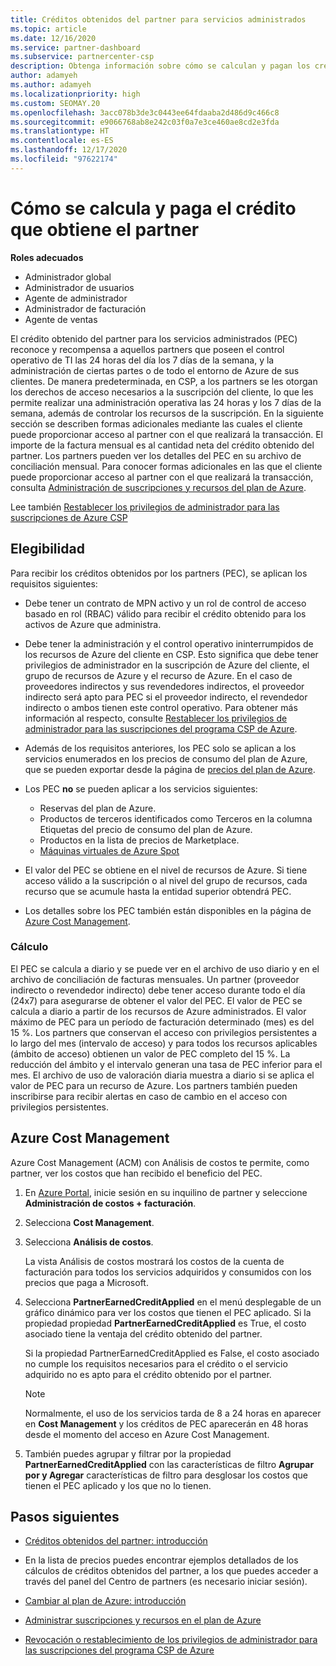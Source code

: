```yaml
---
title: Créditos obtenidos del partner para servicios administrados
ms.topic: article
ms.date: 12/16/2020
ms.service: partner-dashboard
ms.subservice: partnercenter-csp
description: Obtenga información sobre cómo se calculan y pagan los créditos obtenidos del partner (PEC) de Microsoft para los servicios administrados y cómo asegurarse de que cumple los requisitos.
author: adamyeh
ms.author: adamyeh
ms.localizationpriority: high
ms.custom: SEOMAY.20
ms.openlocfilehash: 3acc078b3de3c0443ee64fdaaba2d486d9c466c8
ms.sourcegitcommit: e9066768ab8e242c03f0a7e3ce460ae8cd2e3fda
ms.translationtype: HT
ms.contentlocale: es-ES
ms.lasthandoff: 12/17/2020
ms.locfileid: "97622174"
---
```

# <a name="how-the-partner-earned-credit-is-calculated-and-paid"></a>Cómo se calcula y paga el crédito que obtiene el partner

**Roles adecuados**

- Administrador global
- Administrador de usuarios
- Agente de administrador
- Administrador de facturación
- Agente de ventas

El crédito obtenido del partner para los servicios administrados (PEC) reconoce y recompensa a aquellos partners que poseen el control operativo de TI las 24 horas del día los 7 días de la semana, y la administración de ciertas partes o de todo el entorno de Azure de sus clientes. De manera predeterminada, en CSP, a los partners se les otorgan los derechos de acceso necesarios a la suscripción del cliente, lo que les permite realizar una administración operativa las 24 horas y los 7 días de la semana, además de controlar los recursos de la suscripción. En la siguiente sección se describen formas adicionales mediante las cuales el cliente puede proporcionar acceso al partner con el que realizará la transacción. El importe de la factura mensual es al cantidad neta del crédito obtenido del partner. Los partners pueden ver los detalles del PEC en su archivo de conciliación mensual. Para conocer formas adicionales en las que el cliente puede proporcionar acceso al partner con el que realizará la transacción, consulta [Administración de suscripciones y recursos del plan de Azure](azure-plan-manage.md).

Lee también [Restablecer los privilegios de administrador para las suscripciones de Azure CSP](revoke-reinstate-csp.md)

## <a name="eligibility"></a>Elegibilidad

Para recibir los créditos obtenidos por los partners (PEC), se aplican los requisitos siguientes: 

- Debe tener un contrato de MPN activo y un rol de control de acceso basado en rol (RBAC) válido para recibir el crédito obtenido para los activos de Azure que administra.

- Debe tener la administración y el control operativo ininterrumpidos de los recursos de Azure del cliente en CSP. Esto significa que debe tener privilegios de administrador en la suscripción de Azure del cliente, el grupo de recursos de Azure y el recurso de Azure. En el caso de proveedores indirectos y sus revendedores indirectos, el proveedor indirecto será apto para PEC si el proveedor indirecto, el revendedor indirecto o ambos tienen este control operativo. Para obtener más información al respecto, consulte [Restablecer los privilegios de administrador para las suscripciones del programa CSP de Azure](https://docs.microsoft.com/partner-center/revoke-reinstate-csp).

- Además de los requisitos anteriores, los PEC solo se aplican a los servicios enumerados en los precios de consumo del plan de Azure, que se pueden exportar desde la página de [precios del plan de Azure](https://partner.microsoft.com/commerce/sales).

- Los PEC **no** se pueden aplicar a los servicios siguientes:
    - Reservas del plan de Azure.
    - Productos de terceros identificados como Terceros en la columna Etiquetas del precio de consumo del plan de Azure.
    - Productos en la lista de precios de Marketplace.
    - [Máquinas virtuales de Azure Spot](https://partner.microsoft.com/resources/collection/azure-spot-in-csp#/)

- El valor del PEC se obtiene en el nivel de recursos de Azure. Si tiene acceso válido a la suscripción o al nivel del grupo de recursos, cada recurso que se acumule hasta la entidad superior obtendrá PEC.

- Los detalles sobre los PEC también están disponibles en la página de [Azure Cost Management](https://docs.microsoft.com/azure/cost-management-billing/costs/get-started-partners).

### <a name="calculation"></a>Cálculo

El PEC se calcula a diario y se puede ver en el archivo de uso diario y en el archivo de conciliación de facturas mensuales. Un partner (proveedor indirecto o revendedor indirecto) debe tener acceso durante todo el día (24x7) para asegurarse de obtener el valor del PEC. El valor de PEC se calcula a diario a partir de los recursos de Azure administrados. El valor máximo de PEC para un período de facturación determinado (mes) es del 15 %. Los partners que conservan el acceso con privilegios persistentes a lo largo del mes (intervalo de acceso) y para todos los recursos aplicables (ámbito de acceso) obtienen un valor de PEC completo del 15 %. La reducción del ámbito y el intervalo generan una tasa de PEC inferior para el mes. El archivo de uso de valoración diaria muestra a diario si se aplica el valor de PEC para un recurso de Azure. Los partners también pueden inscribirse para recibir alertas en caso de cambio en el acceso con privilegios persistentes.

## <a name="azure-cost-management"></a>Azure Cost Management

Azure Cost Management (ACM) con Análisis de costos te permite, como partner, ver los costos que han recibido el beneficio del PEC.  

1. En [Azure Portal](https://portal.azure.com), inicie sesión en su inquilino de partner y seleccione **Administración de costos + facturación**.

2. Selecciona **Cost Management**.

3. Selecciona **Análisis de costos**.

   La vista Análisis de costos mostrará los costos de la cuenta de facturación para todos los servicios adquiridos y consumidos con los precios que paga a Microsoft.

4. Selecciona **PartnerEarnedCreditApplied** en el menú desplegable de un gráfico dinámico para ver los costos que tienen el PEC aplicado. Si la propiedad propiedad **PartnerEarnedCreditApplied** es True, el costo asociado tiene la ventaja del crédito obtenido del partner. 

   Si la propiedad PartnerEarnedCreditApplied es False, el costo asociado no cumple los requisitos necesarios para el crédito o el servicio adquirido no es apto para el crédito obtenido por el partner.

   >[!NOTE] 
   >Normalmente, el uso de los servicios tarda de 8 a 24 horas en aparecer en **Cost Management** y los créditos de PEC aparecerán en 48 horas desde el momento del acceso en Azure Cost Management.

5. También puedes agrupar y filtrar por la propiedad **PartnerEarnedCreditApplied** con las características de filtro **Agrupar por y Agregar** características de filtro para desglosar los costos que tienen el PEC aplicado y los que no lo tienen.

## <a name="next-steps"></a>Pasos siguientes

- [Créditos obtenidos del partner: introducción](partner-earned-credit.md)

- En la lista de precios puedes encontrar ejemplos detallados de los cálculos de créditos obtenidos del partner, a los que puedes acceder a través del panel del Centro de partners (es necesario iniciar sesión).

- [Cambiar al plan de Azure: introducción](azure-plan-get-started.md)

- [Administrar suscripciones y recursos en el plan de Azure](azure-plan-manage.md)

- [Revocación o restablecimiento de los privilegios de administrador para las suscripciones del programa CSP de Azure](revoke-reinstate-csp.md)
